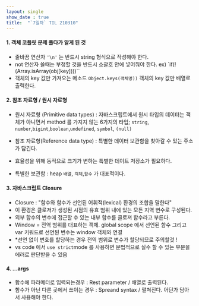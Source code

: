 ```yaml
---
layout: single
show_date : true
title:  "`7일차` TIL 210310"
---
```


#### 1. 객체 코플릿 문제 풀다가 알게 된 것
- 줄바꿈 연산자 `'\n'` 는 반드시 string 형식으로 작성해야 한다.
- not 연산자 쓸때는 부정할 것을 반드시 소괄호 안에 넣어줘야 한다. ex) `if(!(Array.isArray(obj[key])))``
- 객체의 key 값만 가져오는 메소드 `Object.keys(객체명))` 객체의 key 값만 배열로 출력한다.

#### 2. 참조 자료형 / 원시 자료형
- 원시 자료형 (Primitive data types) : 자바스크립트에서 원시 타입의 데이터는 객체가 아니면서 method 를 가지지 않는 6가지의 타입;
`string`, `number`,`bigint`,`boolean`,`undefined`, `symbol`, `(null)`

- 참조 자료형(Reference data type) : 특별한 데이터 보관함을 찾아갈 수 있는 주소가 담긴다.
- 효율성을 위해 동적으로 크기가 변하는 특별한 데이트 저장소가 필요하다.
- 특별한 보관함 : heap
`배열`, `객체`,`함수` 가 대표적이다.

#### 3. 자바스크립트 Closure
- Closure : "함수와 함수가 선언된 어휘적(lexical) 환경의 조합을 말한다"
- 이 환경은 클로저가 생성된 시점의 유효 범위 내에 있는 모든 지역 변수로 구성된다.
- 외부 함수의 변수에 접근할 수 있는 내부 함수를 클로져 함수라고 부른다.
- Window = 전역 범위를 대표하는 객체. global scope 에서 선언된 함수 그리고 var 키워드로 선언된 변수는 window 객체와 연결
- *선언 없이 변호를 할당하는 경우 전역 범위로 변수가 할당되므로 주의할것 !
- vs code 에서 `use strict`mode 를 사용하면 문법적으로 실수 할 수 있는 부분을 에러로 판단받을 수 있음

#### 4. ...args
- 함수에 파라메터로 입력되는경우 : Rest parameter / 배열로 출력된다.
- 함수가 아닌 다른 곳에서 쓰이는 경우 : Spreand syntax /  펼쳐진다. 어딘가 담아서 사용해야 한다.
